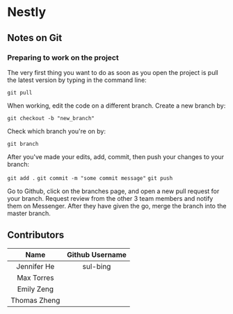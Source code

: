 # Nestly

## Notes on Git

### Preparing to work on the project

The very first thing you want to do as soon as you open the project is pull the latest version by typing in the command line:

`git pull`

When working, edit the code on a different branch. Create a new branch by:

`git checkout -b "new_branch"`

Check which branch you're on by:

`git branch`

After you've made your edits, add, commit, then push your changes to your branch:

`git add .`
`git commit -m "some commit message"`
`git push`

Go to Github, click on the branches page, and open a new pull request for your branch. Request review from the other 3 team members and notify them on Messenger. After they have given the go, merge the branch into the master branch.


## Contributors

|        Name         | Github Username |
| :-----------------: | :-------------: |
|     Jennifer He     |    sul-bing     |
|     Max Torres      |                 |
|     Emily Zeng      |                 |
|     Thomas Zheng    |                 |
